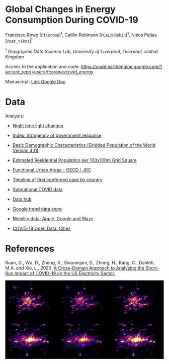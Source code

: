 # Global Changes in Energy Consumption During COVID-19

[Francisco Rowe](http://www.franciscorowe.com) [[`@fcorowe`](http://twitter.com/fcorowe)]<sup>1</sup>, Caitlin Robinson [[`@CaitHRobin`](https://twitter.com/CaitHRobin)]<sup>1</sup>, Nikos Patias [[`@pat_nikos`](https://twitter.com/pat_nikos)]<sup>1</sup>

<sup>1</sup> *Geographic Data Science Lab, University of Liverpool, Liverpool, United Kingdom*


Access to the application and code: https://code.earthengine.google.com/?accept_repo=users/fcorowe/covid_energy

Manuscript: [Link Google Doc](https://docs.google.com/document/d/16yfj-mQDofC43qAfZ6NrvdFOvoaINJ4V_lJV4X7ZafY/edit)

# Data

Analysis: 

- [Night time light changes](https://docs.google.com/presentation/d/1uIEpqh5ksxR_EQAANKzo1llwAbKQPg8VwI9uGqFiCNU/edit#slide=id.p6)

- [Index: Stringency of government response](https://docs.google.com/presentation/d/1-DbRcIJzy0QAyOLzEhcV44P_jFEZLPv7HZpxbWU9HrA/edit#slide=id.p3)

- [Basic Demographic Characteristics (Gridded Population of the World Version 4.11)](https://developers.google.com/earth-engine/datasets/catalog/CIESIN_GPWv411_GPW_Basic_Demographic_Characteristics#bands)

- [Estimated Residential Population per 100x100m Grid Square](https://developers.google.com/earth-engine/datasets/catalog/WorldPop_GP_100m_pop#description)

- [Functional Urban Areas - OECD / JRC](http://data.europa.eu/89h/347f0337-f2da-4592-87b3-e25975ec2c95)

- [Timeline of first confirmed case by country](https://en.wikipedia.org/wiki/COVID-19_pandemic_by_country_and_territory)

- [Subnational COVID data](https://github.com/epiforecasts/covidregionaldata/tree/v0.6.0)

- [Data hub](https://cgdv.github.io/challenges/COVID-19/datasource/)

- [Google trend data store](https://googletrends.github.io/data/)

- [Mobility data: Apple, Google and Waze](https://github.com/ActiveConclusion/COVID19_mobility)

- [COVID-19 Open Data: Cities](https://github.com/GoogleCloudPlatform/covid-19-open-data#hospitalizations)

# References

Ruan, G., Wu, D., Zheng, X., Sivaranjani, S., Zhong, H., Kang, C., Dahleh, M.A. and Xie, L., 2020. [A Cross-Domain Approach to Analyzing the Short-Run Impact of COVID-19 on the US Electricity Sector.](http://www.enerarxiv.org/thesis/1594622565.pdf)

![](figs/wuhan_singapore_dec-feb.png)

